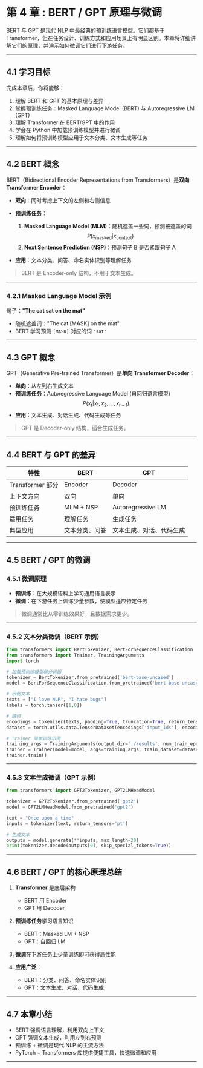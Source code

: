 # 第 4 章 : BERT / GPT 原理与微调

BERT 与 GPT 是现代 NLP 中最经典的预训练语言模型。它们都基于 Transformer，但在任务设计、训练方式和应用场景上有明显区别。本章将详细讲解它们的原理，并演示如何微调它们进行下游任务。

---

## 4.1 学习目标

完成本章后，你将能够：

1. 理解 BERT 和 GPT 的基本原理与差异
2. 掌握预训练任务：Masked Language Model (BERT) 与 Autoregressive LM (GPT)
3. 理解 Transformer 在 BERT/GPT 中的作用
4. 学会在 Python 中加载预训练模型并进行微调
5. 理解如何将预训练模型应用于文本分类、文本生成等任务

---

## 4.2 BERT 概念

BERT（Bidirectional Encoder Representations from Transformers）是**双向 Transformer Encoder**：

* **双向**：同时考虑上下文的左侧和右侧信息
* **预训练任务**：

     1. **Masked Language Model (MLM)**：随机遮盖一些词，预测被遮盖的词
         $$
         P(x_{\text{masked}} | x_{\text{context}})
         $$
     2. **Next Sentence Prediction (NSP)**：预测句子 B 是否紧跟句子 A

* **应用**：文本分类、问答、命名实体识别等理解任务

> BERT 是 Encoder-only 结构，不用于文本生成。

---

### 4.2.1 Masked Language Model 示例

句子：**"The cat sat on the mat"**

* 随机遮盖词："The cat [MASK] on the mat"
* BERT 学习预测 `[MASK]` 对应的词 `"sat"`

---

## 4.3 GPT 概念

GPT（Generative Pre-trained Transformer）是**单向 Transformer Decoder**：

* **单向**：从左到右生成文本
* **预训练任务**：Autoregressive Language Model (自回归语言模型)
  $$
  P(x_t | x_1, x_2, ..., x_{t-1})
  $$
* **应用**：文本生成、对话生成、代码生成等任务

> GPT 是 Decoder-only 结构，适合生成任务。

---

## 4.4 BERT 与 GPT 的差异

| 特性             | BERT      | GPT               |
| -------------- | --------- | ----------------- |
| Transformer 部分 | Encoder   | Decoder           |
| 上下文方向          | 双向        | 单向                |
| 预训练任务          | MLM + NSP | Autoregressive LM |
| 适用任务           | 理解任务      | 生成任务              |
| 典型应用           | 文本分类、问答   | 文本生成、对话、代码生成      |

---

## 4.5 BERT / GPT 的微调

### 4.5.1 微调原理

* **预训练**：在大规模语料上学习通用语言表示
* **微调**：在下游任务上训练少量参数，使模型适应特定任务

> 微调通常比从零训练效果好，且数据需求更少。

---

### 4.5.2 文本分类微调（BERT 示例）

```python
from transformers import BertTokenizer, BertForSequenceClassification
from transformers import Trainer, TrainingArguments
import torch

# 加载预训练模型和分词器
tokenizer = BertTokenizer.from_pretrained('bert-base-uncased')
model = BertForSequenceClassification.from_pretrained('bert-base-uncased', num_labels=2)

# 示例文本
texts = ["I love NLP", "I hate bugs"]
labels = torch.tensor([1,0])

# 编码
encodings = tokenizer(texts, padding=True, truncation=True, return_tensors='pt')
dataset = torch.utils.data.TensorDataset(encodings['input_ids'], encodings['attention_mask'], labels)

# Trainer 简单训练示例
training_args = TrainingArguments(output_dir='./results', num_train_epochs=1, per_device_train_batch_size=2)
trainer = Trainer(model=model, args=training_args, train_dataset=dataset)
trainer.train()
```

---

### 4.5.3 文本生成微调（GPT 示例）

```python
from transformers import GPT2Tokenizer, GPT2LMHeadModel

tokenizer = GPT2Tokenizer.from_pretrained('gpt2')
model = GPT2LMHeadModel.from_pretrained('gpt2')

text = "Once upon a time"
inputs = tokenizer(text, return_tensors='pt')

# 生成文本
outputs = model.generate(**inputs, max_length=20)
print(tokenizer.decode(outputs[0], skip_special_tokens=True))
```

---

## 4.6 BERT / GPT 的核心原理总结

1. **Transformer** 是底层架构

     * BERT 用 Encoder
     * GPT 用 Decoder
   
2. **预训练任务**学习语言知识

    * BERT：Masked LM + NSP
    * GPT：自回归 LM
   
3. **微调**在下游任务上少量训练即可获得高性能
4. **应用广泛**：

    * BERT：分类、问答、命名实体识别
    * GPT：文本生成、对话、代码生成

---

## 4.7 本章小结

* BERT 强调语言理解，利用双向上下文
* GPT 强调文本生成，利用左到右预测
* 预训练 + 微调是现代 NLP 的主流方法
* PyTorch + Transformers 库提供便捷工具，快速微调和应用

---

